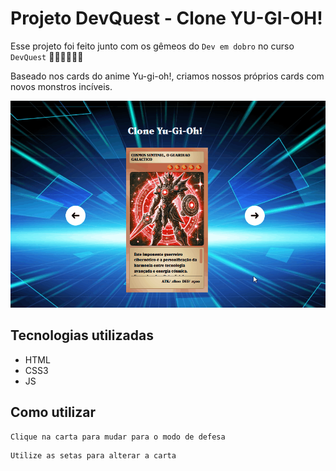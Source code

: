 # Projeto DevQuest - Clone YU-GI-OH!
Esse projeto foi feito junto com os gêmeos do ```Dev em dobro``` no curso ```DevQuest``` 🧙🏻‍♂️🧙🏻‍♂️

Baseado nos cards do anime Yu-gi-oh!, criamos nossos próprios cards com novos monstros incíveis.

[<img src="Yugioh-gif.gif" alt="Gif da tela do projeto Clone YU-GI-OH!">](https://raffa-schnoeller.github.io/clone-yu-gi-oh/)

## Tecnologias utilizadas
- HTML
- CSS3
- JS

## Como utilizar

```
Clique na carta para mudar para o modo de defesa
```

```
Utilize as setas para alterar a carta
```

